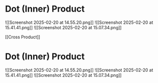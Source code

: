 ---
---

# Dot (Inner) Product
![[Screenshot 2025-02-20 at 14.55.20.png]]
![[Screenshot 2025-02-20 at 15.41.41.png]]
![[Screenshot 2025-02-20 at 15.07.34.png]]

[[Cross Product]]

# Dot (Inner) Product
![[Screenshot 2025-02-20 at 14.55.20.png]]
![[Screenshot 2025-02-20 at 15.41.41.png]]
![[Screenshot 2025-02-20 at 15.07.34.png]]

